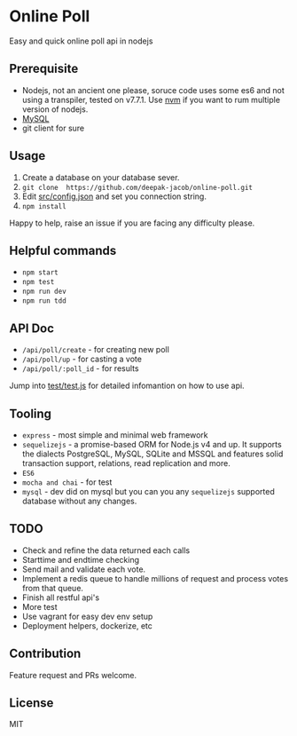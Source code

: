 Online Poll
==================================
Easy and quick online poll api in nodejs

## Prerequisite

- Nodejs, not an ancient one please, soruce code uses some es6 and not using a transpiler, tested on v7.7.1. Use [nvm](https://github.com/creationix/nvm) if you want to rum multiple version of nodejs.
- [MySQL](https://www.mysql.com/downloads/)
- git client for sure

## Usage

1. Create a database on your database sever.
2. `git clone  https://github.com/deepak-jacob/online-poll.git`
2. Edit [src/config.json](src/config.json) and set you connection string.
4. `npm install`

Happy to help, raise an issue if you are facing any difficulty please.

## Helpful commands

- `npm start`
- `npm test`
- `npm run dev`
- `npm run tdd`

## API Doc

- `/api/poll/create` - for creating new poll
- `/api/poll/up` - for casting a vote
- `/api/poll/:poll_id` - for results

Jump into [test/test.js](test/test.js) for detailed infomantion on how to use api.

## Tooling

- `express` - most simple and minimal web framework
- `sequelizejs` - a promise-based ORM for Node.js v4 and up. It supports the dialects PostgreSQL, MySQL, SQLite and MSSQL and features solid transaction support, relations, read replication and more.
- `ES6`
- `mocha and chai` - for test
- `mysql` - dev did on mysql but you can you any `sequelizejs` supported database without any changes.

## TODO

- Check and refine the data returned each calls
- Starttime and endtime checking
- Send mail and validate each vote.
- Implement a redis queue to handle millions of request and process votes from that queue.
- Finish all restful api's
- More test
- Use vagrant for easy dev env setup
- Deployment helpers, dockerize, etc

## Contribution

Feature request and PRs welcome.


License
-------

MIT
